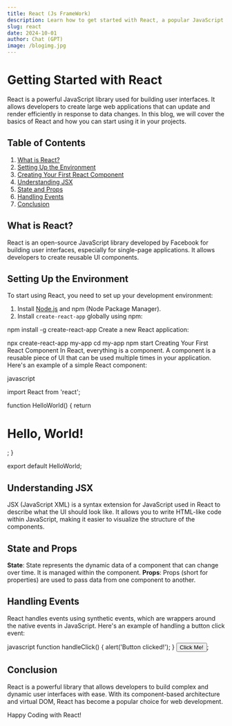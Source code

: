 ```yaml
---
title: React (Js FrameWork)
description: Learn how to get started with React, a popular JavaScript library for building user interfaces.
slug: react
date: 2024-10-01
author: Chat (GPT)
image: /blogimg.jpg
---
```


# Getting Started with React

React is a powerful JavaScript library used for building user interfaces. It allows developers to create large web applications that can update and render efficiently in response to data changes. In this blog, we will cover the basics of React and how you can start using it in your projects.

## Table of Contents

1. [What is React?](#what-is-react)
2. [Setting Up the Environment](#setting-up-the-environment)
3. [Creating Your First React Component](#creating-your-first-react-component)
4. [Understanding JSX](#understanding-jsx)
5. [State and Props](#state-and-props)
6. [Handling Events](#handling-events)
7. [Conclusion](#conclusion)

## What is React?

React is an open-source JavaScript library developed by Facebook for building user interfaces, especially for single-page applications. It allows developers to create reusable UI components.

## Setting Up the Environment

To start using React, you need to set up your development environment:

1. Install [Node.js](https://nodejs.org/) and npm (Node Package Manager).
2. Install `create-react-app` globally using npm:

npm install -g create-react-app
Create a new React application:

npx create-react-app my-app
cd my-app
npm start
Creating Your First React Component
In React, everything is a component. A component is a reusable piece of UI that can be used multiple times in your application. Here's an example of a simple React component:

javascript

import React from 'react';

function HelloWorld() {
    return <h1>Hello, World!</h1>;
}

export default HelloWorld;
## Understanding JSX
JSX (JavaScript XML) is a syntax extension for JavaScript used in React to describe what the UI should look like. It allows you to write HTML-like code within JavaScript, making it easier to visualize the structure of the components.

## State and Props
**State**: State represents the dynamic data of a component that can change over time. It is managed within the component.
**Props**: Props (short for properties) are used to pass data from one component to another.

## Handling Events
React handles events using synthetic events, which are wrappers around the native events in JavaScript. Here's an example of handling a button click event:

javascript
function handleClick() {
    alert('Button clicked!');
}
<button onClick={handleClick}>Click Me!</button>;

## Conclusion
React is a powerful library that allows developers to build complex and dynamic user interfaces with ease. With its component-based architecture and virtual DOM, React has become a popular choice for web development.

Happy Coding with React!

